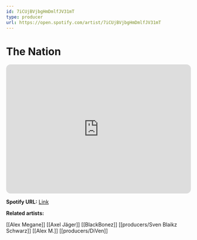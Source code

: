 ```yaml
---
id: 7iCUjBVjbgHmDmlfJV31mT
type: producer
url: https://open.spotify.com/artist/7iCUjBVjbgHmDmlfJV31mT
---
```

# The Nation

<iframe style="border-radius:12px" src="https://open.spotify.com/embed/artist/7iCUjBVjbgHmDmlfJV31mT" width="100%" height="352" frameBorder="0" allowfullscreen="" allow="autoplay; clipboard-write; encrypted-media; fullscreen; picture-in-picture" loading="lazy"></iframe>

**Spotify URL:** [Link](https://open.spotify.com/artist/7iCUjBVjbgHmDmlfJV31mT)

**Related artists:**

[[Alex Megane]]
[[Axel Jäger]]
[[BlackBonez]]
[[producers/Sven Blaikz Schwarz]]
[[Alex M.]]
[[producers/DiVen]]
